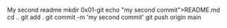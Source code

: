 My second readme
mkdir 0x01-git
echo "my second commit">README.md
cd ..
git add .
git commit -m 'my second commit'
git push origin main
